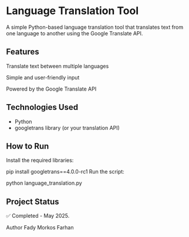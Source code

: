 # Language Translation Tool
A simple Python-based language translation tool that translates text from one language to another using the Google Translate API.

## Features
Translate text between multiple languages

Simple and user-friendly input

Powered by the Google Translate API

## Technologies Used

- Python
- googletrans library (or your translation API)

## How to Run
Install the required libraries:

pip install googletrans==4.0.0-rc1
Run the script:

python language_translation.py

## Project Status
✅ Completed - May 2025.

Author
Fady Morkos Farhan
